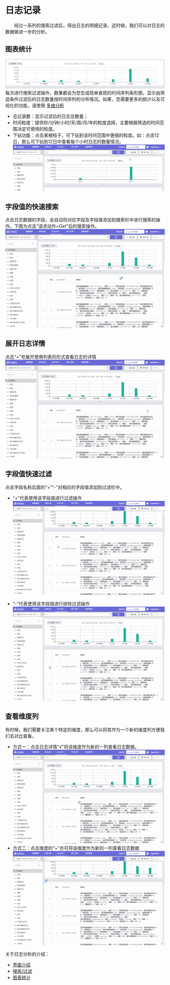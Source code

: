 # 日志记录
&emsp;&emsp;经过一系列的搜索过滤后，得出日志的明细记录。这时候，我们可以对日志的数据做进一步的分析。

## 图表统计
  ![](/assets/log/chart-1.png)
每次进行搜索过滤操作，数果都会为您生成简单直观的时间序列条形图，显示由筛选条件过滤后的日志数量按时间序列的分布情况。如果，您需要更多的统计以及可视化的功能，请使用 [多维分析](analytics/data-index.md)

* 总记录数：显示过滤后的日志总数量；
* 时间粒度：提供秒/分钟/小时/天/周/月/年的粒度选择，主要根据筛选的时间范围决定可使用的粒度。
* 下钻功能：点击某根柱子，可下钻到该时间范围中更细的粒度。如：点击12日，那么可下钻到12日中查看每个小时日志的数量情况。
  ![](/assets/log/log-6.gif)

## 字段值的快速搜索
点击日志数据的字段，会自动将对应字段及字段值添加到搜索栏中进行搜索的操作。下图为点击“请求动作=Get”后的搜索操作。
  ![](/assets/log/log-7.gif)

## 展开日志详情
点击“+”号展开使用列表的形式查看日志的详情
 ![](/assets/log/log-8.gif)

## 字段值快速过滤
	
点击字段名称后面的“+”“-”对相应的字段值添加到过滤栏中。
* “+”代表使用该字段值进行过滤操作
  ![](/assets/log/log-9.gif)

* “-”代表使用该字段值进行排除过滤操作
 ![](/assets/log/log-10.gif)

## 查看维度列
有时候，我们需要关注某个特定的维度，那么可以将其作为一个新的维度列方便我们去对比查看。
* 方式一：点击日志详情“√”将该维度作为新的一列查看日志数据。
 ![](/assets/log/log-11.gif)
* 方式二：点击维度的“+”亦可将该维度作为新的一列查看日志数据
 ![](/assets/log/log-12.gif)



 关于日志分析的介绍：
* [界面介绍](log-index.md#intro)
* [搜索/过滤](search.md)
* [图表统计](log.md#graphic)
